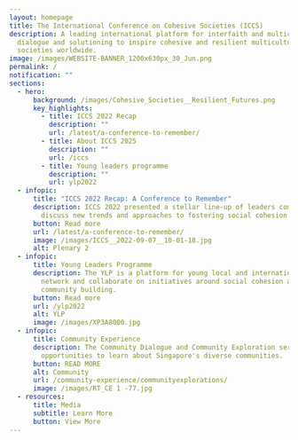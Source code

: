 ```yaml
---
layout: homepage
title: The International Conference on Cohesive Societies (ICCS)
description: A leading international platform for interfaith and multicultural
  dialogue and solutioning to inspire cohesive and resilient multicultural
  societies worldwide.
image: /images/WEBSITE-BANNER_1200x630px_30_Jun.png
permalink: /
notification: ""
sections:
  - hero:
      background: /images/Cohesive_Societies__Resilient_Futures.png
      key_highlights:
        - title: ICCS 2022 Recap
          description: ""
          url: /latest/a-conference-to-remember/
        - title: About ICCS 2025
          description: ""
          url: /iccs
        - title: Young leaders programme
          description: ""
          url: ylp2022
  - infopic:
      title: "ICCS 2022 Recap: A Conference to Remember"
      description: ICCS 2022 presented a stellar line-up of leaders coming together to
        discuss new trends and approaches to fostering social cohesion.
      button: Read more
      url: /latest/a-conference-to-remember/
      image: /images/ICCS__2022-09-07__10-01-18.jpg
      alt: Plenary 2
  - infopic:
      title: Young Leaders Programme
      description: The YLP is a platform for young local and international leaders to
        network and collaborate on initiatives around social cohesion and
        community building.
      button: Read more
      url: /ylp2022
      alt: YLP
      image: /images/XP3A8000.jpg
  - infopic:
      title: Community Experience
      description: The Community Dialogue and Community Exploration series provide
        opportunities to learn about Singapore's diverse communities.
      button: READ MORE
      alt: Community
      url: /community-experience/communityexplorations/
      image: /images/RT_CE 1 -77.jpg
  - resources:
      title: Media
      subtitle: Learn More
      button: View More
---
```

